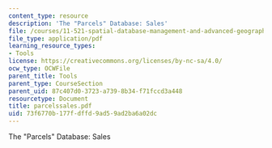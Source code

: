 ```yaml
---
content_type: resource
description: 'The "Parcels" Database: Sales'
file: /courses/11-521-spatial-database-management-and-advanced-geographic-information-systems-spring-2003/73f6770b177fdffd9ad59ad2ba6a02dc_parcelssales.pdf
file_type: application/pdf
learning_resource_types:
- Tools
license: https://creativecommons.org/licenses/by-nc-sa/4.0/
ocw_type: OCWFile
parent_title: Tools
parent_type: CourseSection
parent_uid: 87c407d0-3723-a739-8b34-f71fccd3a448
resourcetype: Document
title: parcelssales.pdf
uid: 73f6770b-177f-dffd-9ad5-9ad2ba6a02dc
---
```

The "Parcels" Database: Sales
